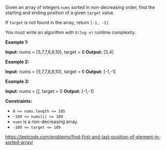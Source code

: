 Given an array of integers `nums` sorted in non-decreasing order, find the starting and ending position of a given `target` value.

If `target` is not found in the array, return `[-1, -1]`.

You must write an algorithm with `O(log n)` runtime complexity.

**Example 1:**

**Input:** nums = \[5,7,7,8,8,10\], target = 8
**Output:** \[3,4\]

**Example 2:**

**Input:** nums = \[5,7,7,8,8,10\], target = 6
**Output:** \[-1,-1\]

**Example 3:**

**Input:** nums = \[\], target = 0
**Output:** \[-1,-1\]

**Constraints:**

*   `0 <= nums.length <= 105`
*   `-109 <= nums[i] <= 109`
*   `nums` is a non-decreasing array.
*   `-109 <= target <= 109`

https://leetcode.com/problems/find-first-and-last-position-of-element-in-sorted-array/